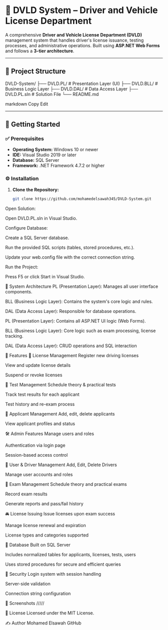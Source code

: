 
# 🚗 DVLD System – Driver and Vehicle License Department

A comprehensive **Driver and Vehicle License Department (DVLD)** management system that handles driver's license issuance, testing processes, and administrative operations. Built using **ASP.NET Web Forms** and follows a **3-tier architecture**.

---

## 📁 Project Structure

DVLD-System/
├── DVLD.PL/ # Presentation Layer (UI)
├── DVLD.BLL/ # Business Logic Layer
├── DVLD.DAL/ # Data Access Layer
├── DVLD.PL.sln # Solution File
└── README.md

markdown
Copy
Edit

---

## 🚀 Getting Started

### ✅ Prerequisites

- **Operating System:** Windows 10 or newer
- **IDE:** Visual Studio 2019 or later
- **Database:** SQL Server
- **Framework:** .NET Framework 4.7.2 or higher

### ⚙️ Installation

1. **Clone the Repository:**
   ```bash
   git clone https://github.com/mohamedelsawah345/DVLD-System.git
Open Solution:

Open DVLD.PL.sln in Visual Studio.

Configure Database:

Create a SQL Server database.

Run the provided SQL scripts (tables, stored procedures, etc.).

Update your web.config file with the correct connection string.

Run the Project:

Press F5 or click Start in Visual Studio.

🧱 System Architecture
PL (Presentation Layer): Manages all user interface components.

BLL (Business Logic Layer): Contains the system's core logic and rules.

DAL (Data Access Layer): Responsible for database operations.

PL (Presentation Layer): Contains all ASP.NET UI logic (Web Forms).

BLL (Business Logic Layer): Core logic such as exam processing, license tracking.

DAL (Data Access Layer): CRUD operations and SQL interaction

🔑 Features
📇 License Management
Register new driving licenses

View and update license details

Suspend or revoke licenses

🧪 Test Management
Schedule theory & practical tests

Track test results for each applicant

Test history and re-exam process

👤 Applicant Management
Add, edit, delete applicants

View applicant profiles and status

🛠️ Admin Features
Manage users and roles

Authentication via login page

Session-based access control

👤 User & Driver Management
Add, Edit, Delete Drivers

Manage user accounts and roles

📝 Exam Management
Schedule theory and practical exams

Record exam results

Generate reports and pass/fail history

🚘 License Issuing
Issue licenses upon exam success

Manage license renewal and expiration

License types and categories supported

🧾 Database
Built on SQL Server

Includes normalized tables for applicants, licenses, tests, users

Uses stored procedures for secure and efficient queries

🔐 Security
Login system with session handling

Server-side validation

Connection string configuration

📌 Screenshots
/////

📄 License
Licensed under the MIT License.

✍️ Author
Mohamed Elsawah
GitHub

